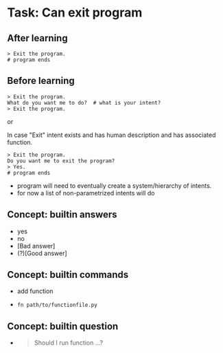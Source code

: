 # Task: Can exit program


## After learning
```
> Exit the program.
# program ends
```

## Before learning

```
> Exit the program.
What do you want me to do?  # what is your intent?
> Exit the program.
```
or 

In case "Exit" intent exists and has human description and has associated function.
```
> Exit the program.
Do you want me to exit the program?
> Yes.
# program ends
```

* program will need to eventually create a system/hierarchy of intents.
* for now a list of non-parametrized intents will do

## Concept: builtin answers

* yes
* no
* [Bad answer]
* (?)[Good answer]


## Concept: builtin commands

* add function

* `fn path/to/functionfile.py`

## Concept: builtin question

* > Should I run function ...?
